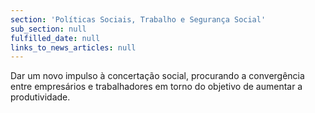 ```yaml
---
section: 'Políticas Sociais, Trabalho e Segurança Social'
sub_section: null
fulfilled_date: null
links_to_news_articles: null
---
```


Dar um novo impulso à concertação social, procurando a convergência entre empresários e trabalhadores em torno do objetivo de aumentar a produtividade.
